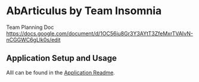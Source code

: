 AbArticulus by Team Insomnia
============================

Team Planning Doc
https://docs.google.com/document/d/1OC56iu8Gr3Y3AYtT3ZfeMxrTVAIvN-nCGGWC6gLlk0s/edit

Application Setup and Usage
---------------------------

Alll can be found in the [Application Readme](./AbArticulus/README.md).
